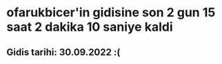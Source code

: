 # ofarukbicer'in gidisine son 2 gun 15 saat 2 dakika 10 saniye kaldi

## Gidis tarihi: 30.09.2022 :(